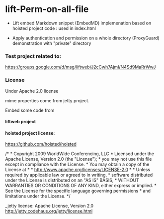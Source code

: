 lift-Perm-on-all-file
=====================

* Lift embed Markdown snippet (EmbedMD) implemenation based on hoisted project code :
used in index.html

* Apply authentication and permission on a whole directory (ProxyGuard)
demonstration with "private" directory

### Test project related to:
<https://groups.google.com/d/msg/liftweb/J2cCwh7AjmI/N4Sd9MaRrWwJ>

### License

Under Apache 2.0 license

mime.properties come from jetty project.

Embed some code from

#### liftweb project

#### hoisted project license:
<https://github.com/hoisted/hoisted>

  /*
     * Copyright 2009 WorldWide Conferencing, LLC
     * Licensed under the Apache License, Version 2.0 (the "License");
     * you may not use this file except in compliance with the License.
     * You may obtain a copy of the License at
     *
     *    http://www.apache.org/licenses/LICENSE-2.0
     *
     * Unless required by applicable law or agreed to in writing,
     * software distributed under the License is distributed on an "AS IS" BASIS,
     * WITHOUT WARRANTIES OR CONDITIONS OF ANY KIND, either express or implied.
     * See the License for the specific language governing permissions
     * and limitations under the License.
     */


   _jetty license:
   Apache License, Version 2.0
   <http://jetty.codehaus.org/jetty/license.html>
